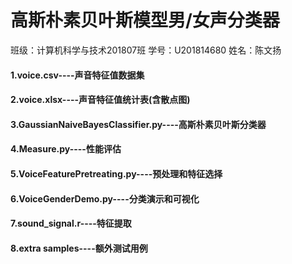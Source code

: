 # 高斯朴素贝叶斯模型男/女声分类器
班级：计算机科学与技术201807班
学号：U201814680
姓名：陈文扬

#### 1.voice.csv----声音特征值数据集
#### 2.voice.xlsx----声音特征值统计表(含散点图)
#### 3.GaussianNaiveBayesClassifier.py----高斯朴素贝叶斯分类器
#### 4.Measure.py----性能评估
#### 5.VoiceFeaturePretreating.py----预处理和特征选择
#### 6.VoiceGenderDemo.py----分类演示和可视化
#### 7.sound_signal.r----特征提取
#### 8.extra samples----额外测试用例

